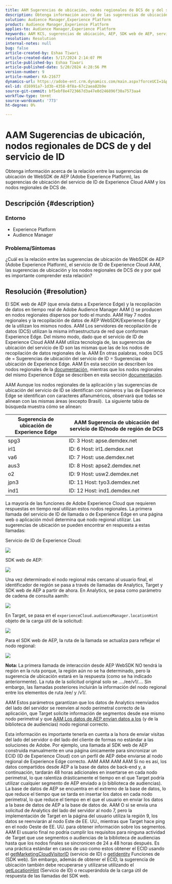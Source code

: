 ```yaml
---
title: AAM Sugerencias de ubicación, nodos regionales de DCS de y del servicio de ID
description: Obtenga información acerca de las sugerencias de ubicación de WebSDK de AEP, las sugerencias de ubicación del servicio de ID de Experience Cloud AAM y los nodos regionales de DCS de.
solution: Audience Manager,Experience Platform
product: Audience Manager,Experience Platform
applies-to: Audience Manager,Experience Platform
keywords: AAM KCS, sugerencias de ubicación, AEP, SDK web de AEP, servicio de ID,,DCS,nodos regionales
resolution: Resolution
internal-notes: null
bug: false
article-created-by: Eshaa Tiwari
article-created-date: 5/17/2024 2:14:07 PM
article-published-by: Eshaa Tiwari
article-published-date: 5/20/2024 4:28:56 PM
version-number: 9
article-number: KA-21677
dynamics-url: https://adobe-ent.crm.dynamics.com/main.aspx?forceUCI=1&pagetype=entityrecord&etn=knowledgearticle&id=1ae7f2b3-5714-ef11-9f89-000d3a5c0892
exl-id: d16991a7-1d3b-4358-8f8a-67c2aea82b9e
source-git-commit: bf5ebf8e4723667d3a47e0d246896f30a7573aa4
workflow-type: tm+mt
source-wordcount: '773'
ht-degree: 0%

---
```


# AAM Sugerencias de ubicación, nodos regionales de DCS de y del servicio de ID


Obtenga información acerca de la relación entre las sugerencias de ubicación de WebSDK de AEP (Adobe Experience Platform), las sugerencias de ubicación del servicio de ID de Experience Cloud AAM y los nodos regionales de DCS de.

## Descripción {#description}


### <b>Entorno</b>

- Experience Platform
- Audience Manager


### Problema/Síntomas

¿Cuál es la relación entre las sugerencias de ubicación de WebSDK de AEP (Adobe Experience Platform), el servicio de ID de Experience Cloud AAM, las sugerencias de ubicación y los nodos regionales de DCS de y por qué es importante comprender esta relación?


## Resolución {#resolution}


El SDK web de AEP (que envía datos a Experience Edge) y la recopilación de datos en tiempo real de Adobe Audience Manager AAM () se producen en nodos regionales dispersos por todo el mundo. AAM Hay 7 nodos regionales y la recopilación de datos de AEP WebSDK/Experience Edge y de la utilizan los mismos nodos. AAM Los servidores de recopilación de datos (DCS) utilizan la misma infraestructura de red que conforman Experience Edge. Del mismo modo, dado que el servicio de ID de Experience Cloud AAM AAM utiliza tecnología de, las sugerencias de ubicación del servicio de ID son las mismas que las de los nodos de recopilación de datos regionales de la. AAM En otras palabras, nodos DCS de = Sugerencias de ubicación del servicio de ID = Sugerencias de ubicación de Experience Edge. AAM En esta sección se describen los nodos regionales de la [documentación](https://experienceleague.adobe.com/docs/audience-manager/user-guide/api-and-sdk-code/dcs/dcs-api-reference/dcs-regions.html?lang=en), mientras que los nodos regionales del mismo Experience Edge se describen en esta sección [documentación](https://experienceleague.adobe.com/docs/experience-platform/edge-network-server-api/location-hints.html?lang=en).

AAM Aunque los nodos regionales de la aplicación y las sugerencias de ubicación del servicio de ID se identifican con números y las de Experience Edge se identifican con caracteres alfanuméricos, observará que todas se alinean con las mismas áreas (excepto Brasil).  La siguiente tabla de búsqueda muestra cómo se alinean:


| Sugerencia de ubicación de Experience Edge | AAM Sugerencia de ubicación del servicio de ID/nodo de región de DCS |
| --- | --- |
| spg3 | ID: 3 Host: apse.demdex.net |
| irl1 | ID: 6 Host: irl1.demdex.net |
| va6 | ID: 7 Host: use.demdex.net |
| aus3 | ID: 8 Host: apse2.demdex.net |
| o2 | ID: 9 Host: usw2.demdex.net |
| jpn3 | ID: 11 Host: tyo3.demdex.net |
| ind1 | ID: 12 Host: ind1.demdex.net |


La mayoría de las funciones de Adobe Experience Cloud que requieren respuestas en tiempo real utilizan estos nodos regionales. La primera llamada del servicio de ID de llamada o de Experience Edge en una página web o aplicación móvil determina qué nodo regional utilizar. Las sugerencias de ubicación se pueden encontrar en respuesta a estas llamadas:

Servicio de ID de Experience Cloud:

![](assets/e80a1235-77bf-ed11-83ff-6045bd006239.png)



SDK web de AEP:

![](assets/8f50cbb3-75bf-ed11-83ff-6045bd006239.png)

Una vez determinado el nodo regional más cercano al usuario final, el identificador de región se pasa a través de llamadas de Analytics, Target y SDK web de AEP a partir de ahora. En Analytics, se pasa como parámetro de cadena de consulta aamlh:

![](assets/33af14ff-77bf-ed11-83ff-6045bd006239.png)

En Target, se pasa en el `experienceCloud.audienceManager.locationHint` objeto de la carga útil de la solicitud:

![](assets/dce94437-78bf-ed11-83ff-6045bd006239.png)

Para el SDK web de AEP, la ruta de la llamada se actualiza para reflejar el nodo regional:

![](assets/8245a050-79bf-ed11-83ff-6045bd006239.png)

<b>Nota: </b>La primera llamada de interacción desde AEP WebSDK NO tendrá la región en la ruta porque, la región aún no se ha determinado, pero la sugerencia de ubicación estará en la respuesta (como se ha indicado anteriormente). La ruta de la solicitud original solo se ..../ee/v1/.... Sin embargo, las llamadas posteriores incluirán la información del nodo regional entre los elementos de ruta /ee/ y /v1/.

AAM Estos parámetros garantizan que los datos de Analytics reenviados del lado del servidor se reenvíen al nodo perimetral correcto de la aplicación, que Target solicite información de segmentos desde ese mismo nodo perimetral y que [AAM Los datos de AEP envían datos a los](https://experienceleague.adobe.com/docs/audience-manager/user-guide/implementation-integration-guides/integration-experience-platform/aam-aep-audience-sharing.html?lang=en) (y de la biblioteca de audiencias) nodo regional correcto.

Esta información es importante tenerla en cuenta a la hora de enviar visitas del lado del servidor o del lado del cliente de formas no estándar a las soluciones de Adobe. Por ejemplo, una llamada al SDK web de AEP construida manualmente en una página únicamente para sincronizar un ECID (ID de Experience Cloud) con un perfil de AEP debe enviarse al nodo regional de Experience Edge correcto. AAM AAM AAM AAM Si no es así, los datos compartidos desde AEP a la base de datos de back-end y, a continuación, tardarán 48 horas adicionales en insertarse en cada nodo perimetral, lo que ralentiza drásticamente el tiempo en el que Target podría utilizar cualquier segmento de AEP enviado a (o biblioteca de audiencias). La base de datos de AEP se encuentra en el extremo de la base de datos, lo que reduce el tiempo que se tarda en insertar los datos en cada nodo perimetral, lo que reduce el tiempo en el que el usuario en enviar los datos a la base de datos de AEP a la base de datos de. AAM O si se envía una solicitud de Analytics del lado del servidor al nodo 7, pero la implementación de Target en la página del usuario utiliza la región 9, los datos se reenviarán al nodo Este de EE. UU., mientras que Target hace ping en el nodo Oeste de EE. UU. para obtener información sobre los segmentos. AAM El usuario final no podría cumplir los requisitos para ninguna actividad de Target que use segmentos o audiencias de la biblioteca de audiencias hasta que los nodos finales se sincronicen de 24 a 48 horas después. Es una práctica estándar en casos de uso como estos obtener el ECID usando el [getMarketingCloudVisitorID](https://experienceleague.adobe.com/docs/id-service/using/id-service-api/methods/getmcvid.html?lang=en) (servicio de ID) o [getIdentity](https://experienceleague.adobe.com/docs/experience-platform/edge/extension/accessing-the-ecid.html?lang=en) Funciones de (SDK web). Sin embargo, además de obtener el ECID, la sugerencia de ubicación también debe recuperarse y utilizarse utilizando el [getLocationHint](https://experienceleague.adobe.com/docs/id-service/using/id-service-api/methods/getlocationhint.html?lang=en) (Servicio de ID) o recuperándola de la carga útil de respuesta de las llamadas del SDK web.
